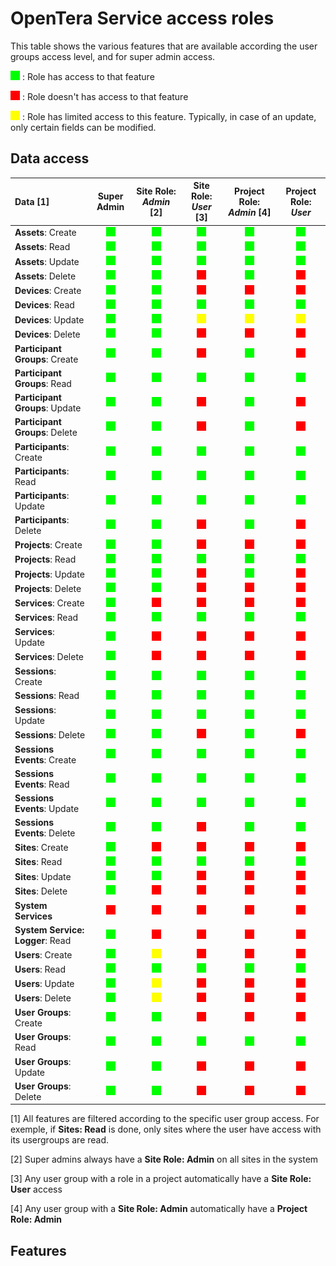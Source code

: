  # OpenTera Service access roles
 
 This table shows the various features that are available according the user groups access level, and for super admin access.
 
 ![ True](images/on_.png) : Role has access to that feature
 
 ![False](images/off.png) : Role doesn't has access to that feature
  
 ![Limit](images/lim.png) : Role has limited access to this feature. Typically, in case of an update, only certain fields can be modified. 
 
 ## Data access
| Data [1]                              | Super Admin              | Site Role: *Admin* [2]   | Site Role: *User* [3]    | Project Role: *Admin* [4]    | Project Role: *User* 
| :---                                  | :---:                    | :---:                    | :---:                    | :---:                        | :---:
| **Assets**: Create                    | ![ True](images/on_.png) | ![ True](images/on_.png) | ![ True](images/on_.png) | ![ True](images/on_.png)     | ![ True](images/on_.png)
| **Assets**: Read                      | ![ True](images/on_.png) | ![ True](images/on_.png) | ![ True](images/on_.png) | ![ True](images/on_.png)     | ![ True](images/on_.png)
| **Assets**: Update                    | ![ True](images/on_.png) | ![ True](images/on_.png) | ![ True](images/on_.png) | ![ True](images/on_.png)     | ![ True](images/on_.png)
| **Assets**: Delete                    | ![ True](images/on_.png) | ![ True](images/on_.png) | ![False](images/off.png) | ![ True](images/on_.png)     | ![False](images/off.png)
| **Devices**: Create                   | ![ True](images/on_.png) | ![ True](images/on_.png) | ![False](images/off.png) | ![False](images/off.png)     | ![False](images/off.png)
| **Devices**: Read                     | ![ True](images/on_.png) | ![ True](images/on_.png) | ![ True](images/on_.png) | ![ True](images/on_.png)     | ![ True](images/on_.png)
| **Devices**: Update                   | ![ True](images/on_.png) | ![ True](images/on_.png) | ![Limit](images/lim.png) | ![Limit](images/lim.png)     | ![Limit](images/lim.png)
| **Devices**: Delete                   | ![ True](images/on_.png) | ![ True](images/on_.png) | ![False](images/off.png) | ![False](images/off.png)     | ![False](images/off.png) 
| **Participant Groups**: Create        | ![ True](images/on_.png) | ![ True](images/on_.png) | ![False](images/off.png) | ![ True](images/on_.png)     | ![False](images/off.png)
| **Participant Groups**: Read          | ![ True](images/on_.png) | ![ True](images/on_.png) | ![ True](images/on_.png) | ![ True](images/on_.png)     | ![ True](images/on_.png)
| **Participant Groups**: Update        | ![ True](images/on_.png) | ![ True](images/on_.png) | ![False](images/off.png) | ![ True](images/on_.png)     | ![False](images/off.png)
| **Participant Groups**: Delete        | ![ True](images/on_.png) | ![ True](images/on_.png) | ![False](images/off.png) | ![ True](images/on_.png)     | ![False](images/off.png)
| **Participants**: Create              | ![ True](images/on_.png) | ![ True](images/on_.png) | ![ True](images/on_.png) | ![ True](images/on_.png)     | ![ True](images/on_.png)
| **Participants**: Read                | ![ True](images/on_.png) | ![ True](images/on_.png) | ![ True](images/on_.png) | ![ True](images/on_.png)     | ![ True](images/on_.png)
| **Participants**: Update              | ![ True](images/on_.png) | ![ True](images/on_.png) | ![ True](images/on_.png) | ![ True](images/on_.png)     | ![ True](images/on_.png)
| **Participants**: Delete              | ![ True](images/on_.png) | ![ True](images/on_.png) | ![False](images/off.png) | ![ True](images/on_.png)     | ![False](images/off.png) 
| **Projects**: Create                  | ![ True](images/on_.png) | ![ True](images/on_.png) | ![False](images/off.png) | ![False](images/off.png)     | ![False](images/off.png)
| **Projects**: Read                    | ![ True](images/on_.png) | ![ True](images/on_.png) | ![ True](images/on_.png) | ![ True](images/on_.png)     | ![ True](images/on_.png)
| **Projects**: Update                  | ![ True](images/on_.png) | ![ True](images/on_.png) | ![False](images/off.png) | ![ True](images/on_.png)     | ![False](images/off.png)
| **Projects**: Delete                  | ![ True](images/on_.png) | ![ True](images/on_.png) | ![False](images/off.png) | ![False](images/off.png)     | ![False](images/off.png)
| **Services**: Create                  | ![ True](images/on_.png) | ![False](images/off.png) | ![False](images/off.png) | ![False](images/off.png)     | ![False](images/off.png)
| **Services**: Read                    | ![ True](images/on_.png) | ![ True](images/on_.png) | ![ True](images/on_.png) | ![ True](images/on_.png)     | ![ True](images/on_.png)
| **Services**: Update                  | ![ True](images/on_.png) | ![False](images/off.png) | ![False](images/off.png) | ![False](images/off.png)     | ![False](images/off.png)
| **Services**: Delete                  | ![ True](images/on_.png) | ![False](images/off.png) | ![False](images/off.png) | ![False](images/off.png)     | ![False](images/off.png)
| **Sessions**: Create                  | ![ True](images/on_.png) | ![ True](images/on_.png) | ![ True](images/on_.png) | ![ True](images/on_.png)     | ![ True](images/on_.png)
| **Sessions**: Read                    | ![ True](images/on_.png) | ![ True](images/on_.png) | ![ True](images/on_.png) | ![ True](images/on_.png)     | ![ True](images/on_.png)
| **Sessions**: Update                  | ![ True](images/on_.png) | ![ True](images/on_.png) | ![ True](images/on_.png) | ![ True](images/on_.png)     | ![ True](images/on_.png)
| **Sessions**: Delete                  | ![ True](images/on_.png) | ![ True](images/on_.png) | ![False](images/off.png) | ![ True](images/on_.png)     | ![False](images/off.png)
| **Sessions Events**: Create           | ![ True](images/on_.png) | ![ True](images/on_.png) | ![ True](images/on_.png) | ![ True](images/on_.png)     | ![ True](images/on_.png)
| **Sessions Events**: Read             | ![ True](images/on_.png) | ![ True](images/on_.png) | ![ True](images/on_.png) | ![ True](images/on_.png)     | ![ True](images/on_.png)
| **Sessions Events**: Update           | ![ True](images/on_.png) | ![ True](images/on_.png) | ![ True](images/on_.png) | ![ True](images/on_.png)     | ![ True](images/on_.png)
| **Sessions Events**: Delete           | ![ True](images/on_.png) | ![ True](images/on_.png) | ![False](images/off.png) | ![ True](images/on_.png)     | ![ True](images/on_.png)
| **Sites**: Create                     | ![ True](images/on_.png) | ![False](images/off.png) | ![False](images/off.png) | ![False](images/off.png)     | ![False](images/off.png)
| **Sites**: Read                       | ![ True](images/on_.png) | ![ True](images/on_.png) | ![ True](images/on_.png) | ![ True](images/on_.png)     | ![ True](images/on_.png)
| **Sites**: Update                     | ![ True](images/on_.png) | ![ True](images/on_.png) | ![False](images/off.png) | ![False](images/off.png)     | ![False](images/off.png)
| **Sites**: Delete                     | ![ True](images/on_.png) | ![False](images/off.png) | ![False](images/off.png) | ![False](images/off.png)     | ![False](images/off.png)
| **System Services**                   | ![False](images/off.png) | ![False](images/off.png) | ![False](images/off.png) | ![False](images/off.png)     | ![False](images/off.png)
| **System Service: Logger**: Read      | ![ True](images/on_.png) | ![False](images/off.png) | ![False](images/off.png) | ![False](images/off.png)     | ![False](images/off.png)
| **Users**: Create                     | ![ True](images/on_.png) | ![ True](images/lim.png) | ![False](images/off.png) | ![False](images/off.png)     | ![False](images/off.png)
| **Users**: Read                       | ![ True](images/on_.png) | ![ True](images/on_.png) | ![ True](images/on_.png) | ![ True](images/on_.png)     | ![ True](images/on_.png)
| **Users**: Update                     | ![ True](images/on_.png) | ![ True](images/lim.png) | ![False](images/off.png) | ![False](images/off.png)     | ![False](images/off.png)
| **Users**: Delete                     | ![ True](images/on_.png) | ![ True](images/lim.png) | ![False](images/off.png) | ![False](images/off.png)     | ![False](images/off.png)
| **User Groups**: Create               | ![ True](images/on_.png) | ![ True](images/on_.png) | ![False](images/off.png) | ![False](images/off.png)     | ![False](images/off.png)
| **User Groups**: Read                 | ![ True](images/on_.png) | ![ True](images/on_.png) | ![ True](images/on_.png) | ![ True](images/on_.png)     | ![ True](images/on_.png)
| **User Groups**: Update               | ![ True](images/on_.png) | ![ True](images/on_.png) | ![False](images/off.png) | ![False](images/off.png)     | ![False](images/off.png)
| **User Groups**: Delete               | ![ True](images/on_.png) | ![ True](images/on_.png) | ![False](images/off.png) | ![False](images/off.png)     | ![False](images/off.png)

[1] All features are filtered according to the specific user group access. For exemple, if **Sites: Read** is done, only sites where the user have access with its usergroups are read.

[2] Super admins always have a **Site Role: Admin** on all sites in the system

[3] Any user group with a role in a project automatically have a **Site Role: User** access

[4] Any user group with a **Site Role: Admin** automatically have a **Project Role: Admin**

 ## Features
